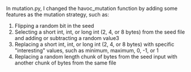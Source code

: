 In mutation.py, I changed the havoc_mutation function by adding
some features as the mutation strategy, such as:
1. Flipping a random bit in the seed
2. Selecting a short int, int, or long int (2, 4, or 8 bytes) from the seed file and adding or subtracting a random value3
3. Replacing a short int, int, or long int (2, 4, or 8 bytes) with specific "interesting" values, such as minimum, maximum, 0, -1, or 1
4. Replacing a random length chunk of bytes from the seed input with another chunk of bytes from the same file